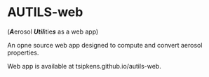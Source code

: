 # AUTILS-web

(***A***erosol ***Util***itie***s*** as a web app)

 An opne source web app designed to compute and convert aerosol properties.

Web app is available at tsipkens.github.io/autils-web. 
